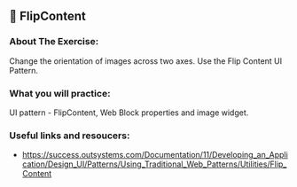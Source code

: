 ## :ledger: FlipContent

### About The Exercise:

Change the orientation of images across two axes. Use the Flip Content UI Pattern.

### What you will practice:

UI pattern - FlipContent, Web Block properties and image widget.

### Useful links and resoucers:

- https://success.outsystems.com/Documentation/11/Developing_an_Application/Design_UI/Patterns/Using_Traditional_Web_Patterns/Utilities/Flip_Content
